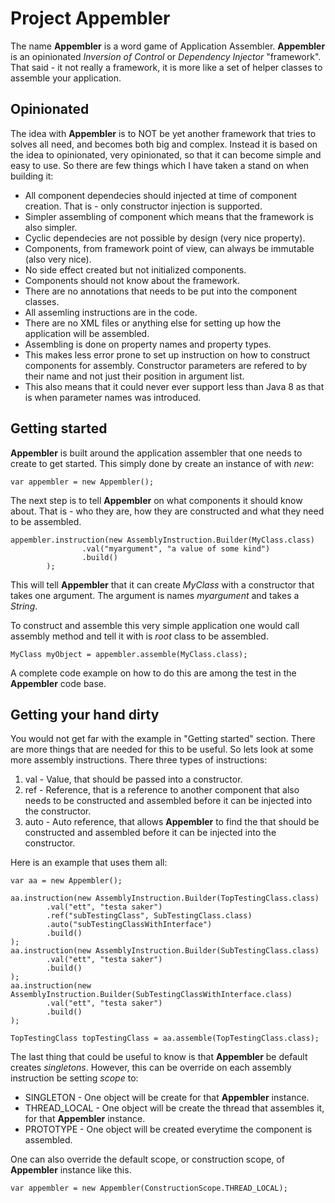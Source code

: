 # Project Appembler
The name **Appembler** is a word game of Application Assembler.
**Appembler** is an opinionated *Inversion of Control* or *Dependency Injector* "framework".
That said - it not really a framework, it is more like a set of helper classes to assemble your application.

## Opinionated
The idea with **Appembler** is to NOT be yet another framework that tries to solves all need, and becomes both big and complex. Instead it is based on the idea to opinionated, very opinionated, so that it can become simple and easy to use. So there are few things which I have taken a stand on when building it:

* All component dependecies should injected at time of component creation. That is - only constructor injection is supported.
 * Simpler assembling of component which means that the framework is also simpler.
 * Cyclic dependecies are not possible by design (very nice property).
 * Components, from framework point of view, can always be immutable (also very nice).
 * No side effect created but not initialized components.
* Components should not know about the framework.
 * There are no annotations that needs to be put into the component classes.
* All assemling instructions are in the code.
 * There are no XML files or anything else for setting up how the application will be assembled. 
* Assembling is done on property names and property types.
 * This makes less error prone to set up instruction on how to construct components for assembly. Constructor parameters are refered to by their name and not just their position in argument list.
 * This also means that it could never ever support less than Java 8 as that is when parameter names was introduced.

## Getting started
**Appembler** is built around the application assembler that one needs to create to get started. This simply done by create an instance of with *new*:

```
var appembler = new Appembler();
```

The next step is to tell **Appembler** on what components it should know about. That is - who they are, how they are constructed and what they need to be assembled.

```
appembler.instruction(new AssemblyInstruction.Builder(MyClass.class)
                .val("myargument", "a value of some kind")
                .build()
        );
```

This will tell **Appembler** that it can create *MyClass* with a constructor that takes one argument. The argument is names *myargument* and takes a *String*.

To construct and assemble this very simple application one would call assembly method and tell it with is *root* class to be assembled.

```
MyClass myObject = appembler.assemble(MyClass.class);
```     
A complete code example on how to do this are among the test in the **Appembler** code base.

## Getting your hand dirty
You would not get far with the example in "Getting started" section. There are more things that are needed for this to be useful. So lets look at some more assembly instructions. There three types of instructions:

1. val - Value, that should be passed into a constructor.
2. ref - Reference, that is a reference to another component that also needs to be constructed and assembled before it can be injected into the constructor.
3. auto - Auto reference, that allows **Appembler** to find the that should be constructed and assembled before it can be injected into the constructor.

Here is an example that uses them all:

```
var aa = new Appembler();

aa.instruction(new AssemblyInstruction.Builder(TopTestingClass.class)
        .val("ett", "testa saker")
        .ref("subTestingClass", SubTestingClass.class)
        .auto("subTestingClassWithInterface")
        .build()
);
aa.instruction(new AssemblyInstruction.Builder(SubTestingClass.class)
        .val("ett", "testa saker")
        .build()
);
aa.instruction(new AssemblyInstruction.Builder(SubTestingClassWithInterface.class)
        .val("ett", "testa saker")
        .build()
);

TopTestingClass topTestingClass = aa.assemble(TopTestingClass.class);
```

The last thing that could be useful to know is that **Appembler** be default creates *singletons*. However, this can be override on each assembly instruction be setting *scope* to:

* SINGLETON - One object will be create for that **Appembler** instance.
* THREAD_LOCAL - One object will be create the thread that assembles it, for that **Appembler** instance.
* PROTOTYPE - One object will be created everytime the component is assembled.

One can also override the default scope, or construction scope, of **Appembler** instance like this.

```
var appembler = new Appembler(ConstructionScope.THREAD_LOCAL);
```